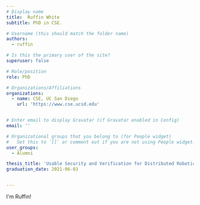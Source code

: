```yaml
---
# Display name
title:  Ruffin White  
subtitle: PhD in CSE.

# Username (this should match the folder name)
authors:
  - ruffin

# Is this the primary user of the site?
superuser: false

# Role/position
role: PhD

# Organizations/Affiliations
organizations:
  - name: CSE, UC San Diego
    url: 'https://www.cse.ucsd.edu'


# Enter email to display Gravatar (if Gravatar enabled in Config)
email: ''

# Organizational groups that you belong to (for People widget)
#   Set this to `[]` or comment out if you are not using People widget.
user_groups:
  - Alumni

thesis_title: 'Usable Security and Verification for Distributed Robotic Systems'
graduation_date: 2021-06-03


---
```


I'm Ruffin!